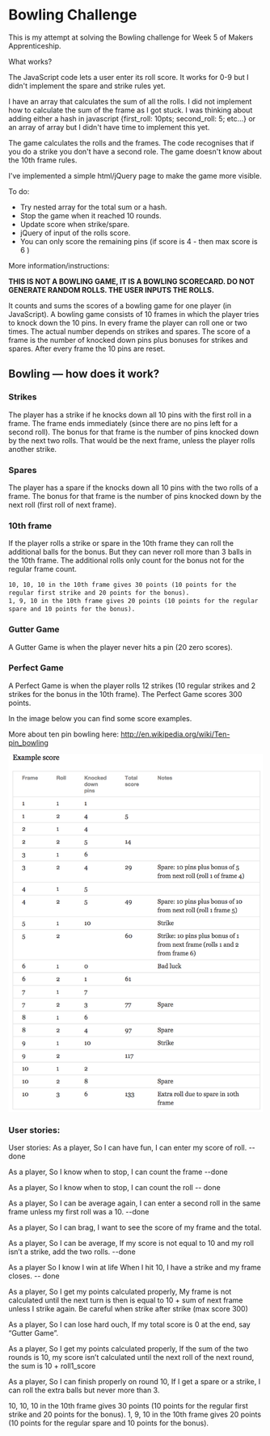 
Bowling Challenge
=================

This is my attempt at solving the Bowling challenge for Week 5 of Makers Apprenticeship.


What works?

The JavaScript code lets a user enter its roll score. It works for 0-9 but I didn't implement the spare and strike rules yet.

I have an array that calculates the sum of all the rolls. I did not implement how to calculate the sum of the frame as I got stuck. I was thinking about adding either a hash in javascript {first_roll: 10pts; second_roll: 5; etc...} or an array of array but I didn't have time to implement this yet.

The game calculates the rolls and the frames. The code recognises that if you do a strike you don't have a second role. The game doesn't know about the 10th frame rules.

I've implemented a simple html/jQuery page to make the game more visible.


To do:
- Try nested array for the total sum or a hash.
- Stop the game when it reached 10 rounds.
- Update score when strike/spare.
- jQuery of input of the rolls score.
- You can only score the remaining pins (if score is 4 - then max score is 6 )

More information/instructions:

**THIS IS NOT A BOWLING GAME, IT IS A BOWLING SCORECARD. DO NOT GENERATE RANDOM ROLLS. THE USER INPUTS THE ROLLS.**

It counts and sums the scores of a bowling game for one player (in JavaScript). A bowling game consists of 10 frames in which the player tries to knock down the 10 pins. In every frame the player can roll one or two times. The actual number depends on strikes and spares. The score of a frame is the number of knocked down pins plus bonuses for strikes and spares. After every frame the 10 pins are reset.

## Bowling — how does it work?

### Strikes

The player has a strike if he knocks down all 10 pins with the first roll in a frame. The frame ends immediately (since there are no pins left for a second roll). The bonus for that frame is the number of pins knocked down by the next two rolls. That would be the next frame, unless the player rolls another strike.

### Spares

The player has a spare if the knocks down all 10 pins with the two rolls of a frame. The bonus for that frame is the number of pins knocked down by the next roll (first roll of next frame).

### 10th frame

If the player rolls a strike or spare in the 10th frame they can roll the additional balls for the bonus. But they can never roll more than 3 balls in the 10th frame. The additional rolls only count for the bonus not for the regular frame count.

    10, 10, 10 in the 10th frame gives 30 points (10 points for the regular first strike and 20 points for the bonus).
    1, 9, 10 in the 10th frame gives 20 points (10 points for the regular spare and 10 points for the bonus).

### Gutter Game

A Gutter Game is when the player never hits a pin (20 zero scores).

### Perfect Game

A Perfect Game is when the player rolls 12 strikes (10 regular strikes and 2 strikes for the bonus in the 10th frame). The Perfect Game scores 300 points.

In the image below you can find some score examples.

More about ten pin bowling here: http://en.wikipedia.org/wiki/Ten-pin_bowling

![Ten Pin Score Example](images/example_ten_pin_scoring.png)

### User stories:

User stories:
As a player,
So I can have fun,
I can enter my score of roll. --done

As a player,
So I know when to stop,
I can count the frame --done

As a player,
So I know when to stop,
I can count the roll  -- done

As a player,
So I can be average again,
I can enter a second roll in the same frame unless my first roll was a 10. --done

As a player,
So I can brag, I want to see the score of my frame and the total.

As a player,
So I can be average,
If my score is not equal to 10 and my roll isn’t a strike, add the two rolls. --done


As a player
So I know I win at life
When I hit 10, I have a strike and my frame closes. -- done

As a player,
So I get my points calculated properly,
My frame is not calculated until the next turn is then is equal to 10 + sum of next frame unless I strike again. Be careful when strike after strike (max score 300)

As a player,
So I can lose hard ouch,
If my total score is 0 at the end, say “Gutter Game”.

As a player,
So I get my points calculated properly,
If the sum of the two rounds is 10, my score isn’t calculated until the next roll of the next round, the sum is 10 + roll1_score

As a player,
So I can finish properly on round 10,
If I get a spare or a strike, I can roll the extra balls but never more than 3.

10, 10, 10 in the 10th frame gives 30 points (10 points for the regular first strike and 20 points for the bonus).
1, 9, 10 in the 10th frame gives 20 points (10 points for the regular spare and 10 points for the bonus).
